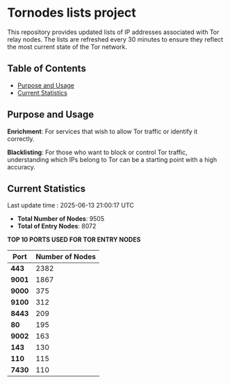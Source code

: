 # Tornodes lists project

This repository provides updated lists of IP addresses associated with Tor relay nodes. The lists are refreshed every 30 minutes to ensure they reflect the most current state of the Tor network.

## Table of Contents

- [Purpose and Usage](#purpose-and-usage)
- [Current Statistics](#current-statistics)


## Purpose and Usage

**Enrichment**: For services that wish to allow Tor traffic or identify it correctly.

**Blacklisting**: For those who want to block or control Tor traffic, understanding which IPs belong to Tor can be a starting point with a high accuracy.

## Current Statistics

Last update time : 2025-06-13 21:00:17 UTC

- **Total Number of Nodes**: 9505
- **Total of Entry Nodes**: 8072

**TOP 10 PORTS USED FOR TOR ENTRY NODES**

| **Port** | **Number of Nodes** |
|------|-----------------|
| **443**   | 2382  |
| **9001**   | 1867  |
| **9000**   | 375  |
| **9100**   | 312  |
| **8443**   | 209  |
| **80**   | 195  |
| **9002**   | 163  |
| **143**   | 130  |
| **110**   | 115  |
| **7430**   | 110  |


